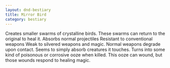 ```yaml
---
layout: dnd-bestiary
title: Mirror Bird
category: bestiary
---
```


Creates smaller swarms of crystalline birds. These swarms can return to the original to heal it.
Absorbs normal projectiles
Resistant to conventional weapons
Weak to silvered weapons and magic.
Normal weapons degrade upon contact.
Seems to simply absorb creatures it touches.
Turns into some kind of poisonous or corrosive ooze when killed. This ooze can wound, but those wounds respond to healing magic.